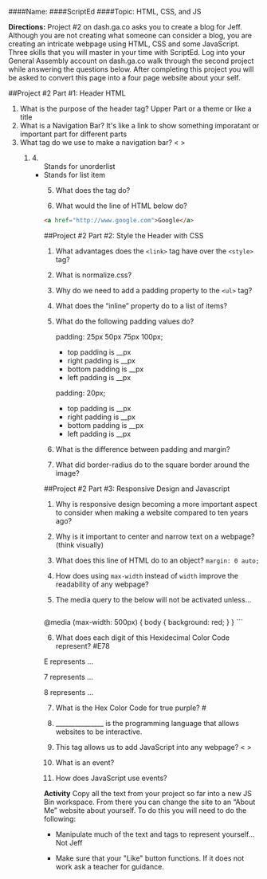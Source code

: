 ####Name:
####ScriptEd
####Topic: HTML, CSS, and JS

**Directions:** Project #2 on dash.ga.co asks you to create a blog for Jeff. Although you are not creating what someone can consider a blog, you are creating an intricate webpage using HTML, CSS and some JavaScript. Three skills that you will master in your time with ScriptEd. Log into your General Assembly account on dash.ga.co walk through the second project while answering the questions below. After completing this project you will be asked to convert this page into a four page website about your self.


##Project #2 Part #1: Header HTML
1. What is the purpose of the header tag?
Upper Part or a theme or like a title
2. What is a Navigation Bar?
It's like a link to show something imporatant or important part for different parts
3. What tag do we use to make a navigation bar? <      >
<ul> <ol> <li>
4.  <ul> Stands for unorderlist
    <li> Stands for list item

5. What does the <a> tag do?

6. What would the line of HTML below do?

``` html
<a href="http://www.google.com">Google</a>
```

##Project #2 Part #2: Style the Header with CSS

1. What advantages does the `<link>` tag have over the `<style>` tag?

2. What is normalize.css?

3. Why do we need to add a padding property to the `<ul>` tag?

4. What does the “inline” property do to a list of items?

5. What do the following padding values do?

    padding: 25px 50px 75px 100px;

    * top padding is __px
    * right padding is __px
    * bottom padding is __px
    * left padding is __px

    padding: 20px;

    * top padding is __px
    * right padding is __px
    * bottom padding is __px
    * left padding is __px

6. What is the difference between padding and margin?

7. What did border-radius do to the square border around the image?

##Project #2 Part #3: Responsive Design and Javascript

1. Why is responsive design becoming a more important aspect to consider when making a website compared to ten years ago?

2. Why is it important to center and narrow text on a webpage? (think visually)

3. What does this line of HTML do to an object? `margin: 0 auto;`

4. How does using `max-width` instead of `width` improve the readability of any webpage?

5. The media query to the below  will not be activated unless…

    ``` css
@media (max-width: 500px) {
    body {
        background: red;
    }
}
    ```

6. What does each digit of this Hexidecimal Color Code represent? #E78

 E represents ...

 7 represents ...

 8 represents ...

7. What is the Hex Color Code for true purple?  #

8. _______________ is the programming language that allows websites to be interactive.

9. This tag allows us to add JavaScript into any webpage? <          >

10. What is an event?

11. How does JavaScript use events?

**Activity** Copy all the text from your project so far into a new JS Bin workspace. From there you can change the site to an “About Me” website about yourself. To do this you will need to do the following:

- Manipulate much of the text and tags to represent yourself… Not Jeff

- Make sure that your "Like" button functions. If it does not work ask a teacher for guidance.



